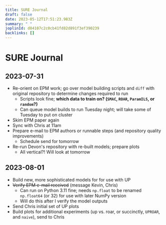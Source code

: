 ```yaml
---
title: SURE Journal
draft: false
date: 2023-05-12T17:51:23.983Z
summary: " "
joplinId: d84107c2c0cb41fd82d891f3ef390239
backlinks: []
---
```


# SURE Journal

## 2023-07-31

- Re-orient on EPM work; go over model building scripts and `diff` with original repository to determine changes required to run
  - Scripts look fine; **which data to train on? (`SMAC`, `ROAR`, `ParamILS`, or `random`?)**
  - Can queue model builds to run Tuesday night; will take some of Tuesday to put on cluster
- Skim EPM paper again
- Sync with Chris at 11am
- Prepare e-mail to EPM authors or runnable steps (and repository quality improvements)
  - Schedule send for tomorrow
- Re-run Devon's repository with re-built models; prepare plots
  - All vertical?! Will look at tomorrow

## 2023-08-01

- Build new, more sophisticated models for for use with UP
- ~~Verify EPM e-mail received~~ (message Kevin, Chris)
  - Can run on Python 3.11 fine; needs `np.float` to be renamed `np.float64` (or 32) for use with later NumPy version
  - Will do this after I verify the model outputs
- Send Chris initial set of UP plots
- Build plots for additional experiments (up vs. roar, or succinctly, `UPROAR`, and `naive`), send to Chris
